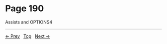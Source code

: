 # Page 190

Assists and OPTIONS4


---
[← Prev](/pages/page-189.md) &nbsp; [Top](/index.md) &nbsp; [Next →](/pages/page-191.md)
